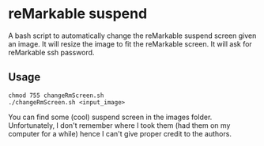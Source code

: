 # reMarkable suspend

A bash script to automatically change the reMarkable suspend screen given an image.
It will resize the image to fit the reMarkable screen. It will ask for reMarkable ssh password.

## Usage
```
chmod 755 changeRmScreen.sh
./changeRmScreen.sh <input_image>
```

You can find some (cool) suspend screen in the images folder. Unfortunately, I don't remember where I took them (had them on my computer for a while) hence I can't give proper credit to the authors.